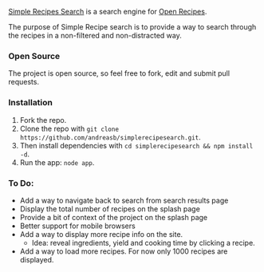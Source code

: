 [Simple Recipes Search](http://simplerecipesearch.com/) is a search engine for [Open Recipes](http://openrecip.es/).

The purpose of Simple Recipe search is to provide a way to search through the recipes in a non-filtered and non-distracted way.

### Open Source

The project is open source, so feel free to fork, edit and submit pull requests.

### Installation

1. Fork the repo.
2. Clone the repo with `git clone https://github.com/andreasb/simplerecipesearch.git`.
3. Then install dependencies with `cd simplerecipesearch && npm install -d`.
4. Run the app: `node app`.

### To Do:

* Add a way to navigate back to search from search results page
* Display the total number of recipes on the splash page
* Provide a bit of context of the project on the splash page
* Better support for mobile browsers
* Add a way to display more recipe info on the site.
  * Idea: reveal ingredients, yield and cooking time by clicking a recipe.
* Add a way to load more recipes. For now only 1000 recipes are displayed.